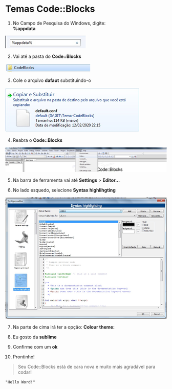 # Temas Code::Blocks


1. No Campo de Pesquisa do Windows, digite:   
__%appdata__  


![](https://github.com/JosiasSalermo/TemaCode-Blocks/blob/master/img/1_adddata.jpg)  


2. Vai até a pasta do __Code::Blocks__


![](https://github.com/JosiasSalermo/TemaCode-Blocks/blob/master/img/2_pasta.jpg)


3. Cole o arquivo __dafaut__ substituindo-o


![](https://github.com/JosiasSalermo/TemaCode-Blocks/blob/master/img/3_substituir.jpg)


4. Reabra o __Code::Blocks__


![](https://github.com/JosiasSalermo/TemaCode-Blocks/blob/master/img/4_editor.jpg)


5. Na barra de ferramenta vai até __Settings__ > __Editor...__


6. No lado esquedo, selecione __Syntax highlihgting__


![](https://github.com/JosiasSalermo/TemaCode-Blocks/blob/master/img/5_Syntax.jpg)


7. Na parte de cima irá ter a opção:
__Colour theme:__


8. Eu gosto da __sublime__


9. Confirme com um __ok__


10. Prontinho! 

>Seu Code::Blocks está de cara nova e muito mais agradável para codar!

    "Hello Word!"